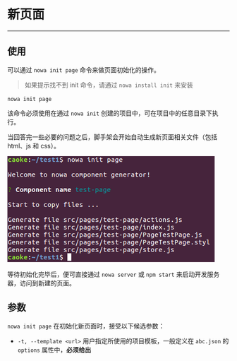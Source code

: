 # 新页面

---

## 使用

可以通过 `nowa init page` 命令来做页面初始化的操作。

> 如果提示找不到 init 命令，请通过 `nowa install init` 来安装

```shell
nowa init page
```

该命令必须使用在通过 `nowa init` 创建的项目中，可在项目中的任意目录下执行。

当回答完一些必要的问题之后，脚手架会开始自动生成新页面相关文件（包括 html、js 和 css）。

![](screenshot-init-page.png)

等待初始化完毕后，便可直接通过 `nowa server` 或 `npm start` 来启动开发服务器，访问到新建的页面。

## 参数

`nowa init page` 在初始化新页面时，接受以下候选参数：

- `-t, --template <url>` 用户指定所使用的项目模板，一般定义在 `abc.json` 的 `options` 属性中，**必须给出**

